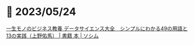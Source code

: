# 📝 2023/05/24


[一生モノのビジネス教養 データサイエンス大全　シンプルにわかる49の用語と13の実践（上野佑馬） | 書籍 本 | ソシム](https://www.socym.co.jp/book/1402)


